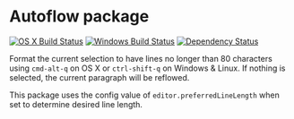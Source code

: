 # Autoflow package
[![OS X Build Status](https://travis-ci.org/atom/autoflow.svg?branch=master)](https://travis-ci.org/atom/autoflow) [![Windows Build Status](https://ci.appveyor.com/api/projects/status/kpmsnkbooa29x907/branch/master?svg=true)](https://ci.appveyor.com/project/Atom/autoflow/branch/master) [![Dependency Status](https://david-dm.org/atom/autoflow.svg)](https://david-dm.org/atom/autoflow)

Format the current selection to have lines no longer than 80 characters using `cmd-alt-q` on OS X or `ctrl-shift-q` on Windows & Linux. If nothing is selected, the current paragraph will be reflowed.

This package uses the config value of `editor.preferredLineLength` when set to determine desired line length.
